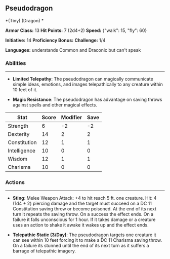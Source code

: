## Pseudodragon
*(Tiny) (Dragon) *

**Armor Class:** 13
**Hit Points:** 7 (2d4+2)
**Speed:** {"walk": 15, "fly": 60}

**Initiative:** 14
**Proficiency Bonus:**
**Challenge:** 1/4

**Languages:** understands Common and Draconic but can't speak

### Abilities
 --- 
- **Limited Telepathy**: The pseudodragon can magically communicate simple ideas, emotions, and images telepathically to any creature within 10 feet of it.

- **Magic Resistance**: The pseudodragon has advantage on saving throws against spells and other magical effects.



| Stat | Score | Modifier | Save |
| ---- | ---- | ---- | ---- |
| Strength | 6 | -2 | -2 |
| Dexterity | 14 | 2 | 2 |
| Constitution | 12 | 1 | 1 |
| Intelligence | 10 | 0 | 0 |
| Wisdom | 12 | 1 | 1 |
| Charisma | 10 | 0 | 0 |

### Actions
 --- 
- **Sting**: Melee Weapon Attack: +4 to hit  reach 5 ft.  one creature. Hit: 4 (1d4 + 2) piercing damage  and the target must succeed on a DC 11 Constitution saving throw or become poisoned. At the end of its next turn  it repeats the saving throw. On a success  the effect ends. On a failure  it falls unconscious for 1 hour. If it takes damage  or a creature uses an action to shake it awake  it wakes up  and the effect ends.

- **Telepathic Static (3/Day)**: The pseudodragon targets one creature it can see within 10 feet  forcing it to make a DC 11 Charisma saving throw. On a failure  its stunned until the end of its next turn as it suffers a barrage of telepathic imagery.

